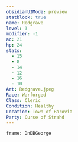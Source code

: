 ```yaml
---
obsidianUIMode: preview
statblock: true
name: Redgrave
level: 3
modifier: -1
ac: 21
hp: 24
stats:
  - 15
  - 8
  - 14
  - 12
  - 16
  - 10
Art: Redgrave.jpeg
Race: Warforged
Class: Cleric
Condition: Healthy
Location: Town of Barovia
Party: Curse of Strahd
---
```

```custom-frames
frame: DnDBGeorge
```